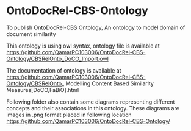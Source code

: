 # OntoDocRel-CBS-Ontology
To publish OntoDocRel-CBS Ontology, An ontology to model domain of document similarity

This ontology is using owl syntax, ontology file is available at 
        https://github.com/QamarPC103006/OntoDocRel-CBS-Ontology/CBSRelOnto_DoCO_Import.owl

The documentation of ontology is available at 
        https://github.com/QamarPC103006/OntoDocRel-CBS-Ontology/CBSRelOnto_ Modelling Content Based Similarity Measures[DoCO,FaBiO].html

Following folder also contain some diagrams representing different concepts and their associations in this ontology.
These diagrams are images in .png format placed in following location
        https://github.com/QamarPC103006/OntoDocRel-CBS-Ontology/


        

